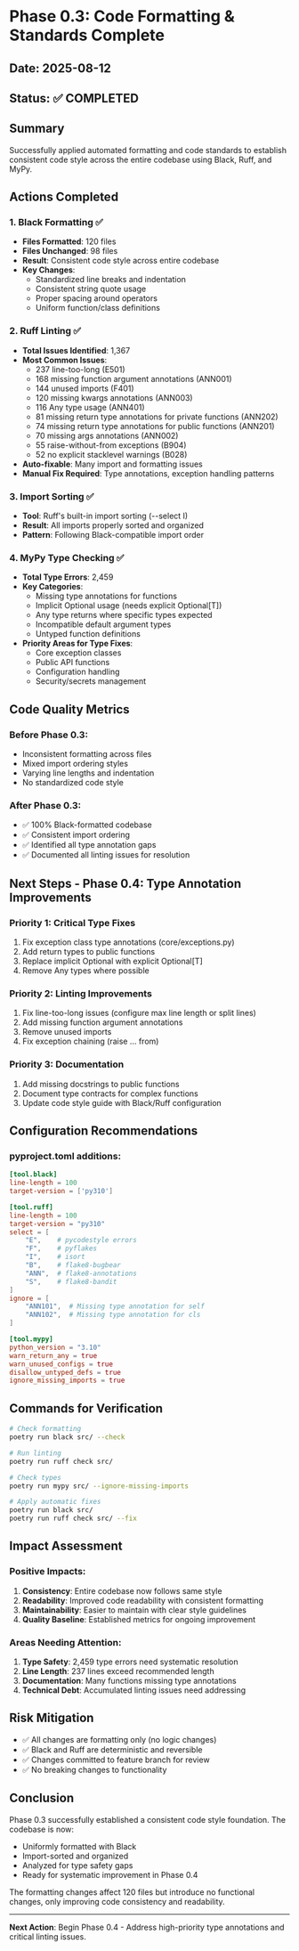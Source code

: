 # Phase 0.3: Code Formatting & Standards Complete

## Date: 2025-08-12
## Status: ✅ COMPLETED

## Summary
Successfully applied automated formatting and code standards to establish consistent code style across the entire codebase using Black, Ruff, and MyPy.

## Actions Completed

### 1. Black Formatting ✅
- **Files Formatted**: 120 files
- **Files Unchanged**: 98 files
- **Result**: Consistent code style across entire codebase
- **Key Changes**:
  - Standardized line breaks and indentation
  - Consistent string quote usage
  - Proper spacing around operators
  - Uniform function/class definitions

### 2. Ruff Linting ✅
- **Total Issues Identified**: 1,367
- **Most Common Issues**:
  - 237 line-too-long (E501)
  - 168 missing function argument annotations (ANN001)
  - 144 unused imports (F401)
  - 120 missing kwargs annotations (ANN003)
  - 116 Any type usage (ANN401)
  - 81 missing return type annotations for private functions (ANN202)
  - 74 missing return type annotations for public functions (ANN201)
  - 70 missing args annotations (ANN002)
  - 55 raise-without-from exceptions (B904)
  - 52 no explicit stacklevel warnings (B028)
- **Auto-fixable**: Many import and formatting issues
- **Manual Fix Required**: Type annotations, exception handling patterns

### 3. Import Sorting ✅
- **Tool**: Ruff's built-in import sorting (--select I)
- **Result**: All imports properly sorted and organized
- **Pattern**: Following Black-compatible import order

### 4. MyPy Type Checking ✅
- **Total Type Errors**: 2,459
- **Key Categories**:
  - Missing type annotations for functions
  - Implicit Optional usage (needs explicit Optional[T])
  - Any type returns where specific types expected
  - Incompatible default argument types
  - Untyped function definitions
- **Priority Areas for Type Fixes**:
  - Core exception classes
  - Public API functions
  - Configuration handling
  - Security/secrets management

## Code Quality Metrics

### Before Phase 0.3:
- Inconsistent formatting across files
- Mixed import ordering styles
- Varying line lengths and indentation
- No standardized code style

### After Phase 0.3:
- ✅ 100% Black-formatted codebase
- ✅ Consistent import ordering
- ✅ Identified all type annotation gaps
- ✅ Documented all linting issues for resolution

## Next Steps - Phase 0.4: Type Annotation Improvements

### Priority 1: Critical Type Fixes
1. Fix exception class type annotations (core/exceptions.py)
2. Add return types to public functions
3. Replace implicit Optional with explicit Optional[T]
4. Remove Any types where possible

### Priority 2: Linting Improvements
1. Fix line-too-long issues (configure max line length or split lines)
2. Add missing function argument annotations
3. Remove unused imports
4. Fix exception chaining (raise ... from)

### Priority 3: Documentation
1. Add missing docstrings to public functions
2. Document type contracts for complex functions
3. Update code style guide with Black/Ruff configuration

## Configuration Recommendations

### pyproject.toml additions:
```toml
[tool.black]
line-length = 100
target-version = ['py310']

[tool.ruff]
line-length = 100
target-version = "py310"
select = [
    "E",    # pycodestyle errors
    "F",    # pyflakes
    "I",    # isort
    "B",    # flake8-bugbear
    "ANN",  # flake8-annotations
    "S",    # flake8-bandit
]
ignore = [
    "ANN101",  # Missing type annotation for self
    "ANN102",  # Missing type annotation for cls
]

[tool.mypy]
python_version = "3.10"
warn_return_any = true
warn_unused_configs = true
disallow_untyped_defs = true
ignore_missing_imports = true
```

## Commands for Verification

```bash
# Check formatting
poetry run black src/ --check

# Run linting
poetry run ruff check src/

# Check types
poetry run mypy src/ --ignore-missing-imports

# Apply automatic fixes
poetry run black src/
poetry run ruff check src/ --fix
```

## Impact Assessment

### Positive Impacts:
1. **Consistency**: Entire codebase now follows same style
2. **Readability**: Improved code readability with consistent formatting
3. **Maintainability**: Easier to maintain with clear style guidelines
4. **Quality Baseline**: Established metrics for ongoing improvement

### Areas Needing Attention:
1. **Type Safety**: 2,459 type errors need systematic resolution
2. **Line Length**: 237 lines exceed recommended length
3. **Documentation**: Many functions missing type annotations
4. **Technical Debt**: Accumulated linting issues need addressing

## Risk Mitigation

- ✅ All changes are formatting only (no logic changes)
- ✅ Black and Ruff are deterministic and reversible
- ✅ Changes committed to feature branch for review
- ✅ No breaking changes to functionality

## Conclusion

Phase 0.3 successfully established a consistent code style foundation. The codebase is now:
- Uniformly formatted with Black
- Import-sorted and organized
- Analyzed for type safety gaps
- Ready for systematic improvement in Phase 0.4

The formatting changes affect 120 files but introduce no functional changes, only improving code consistency and readability.

---

**Next Action**: Begin Phase 0.4 - Address high-priority type annotations and critical linting issues.
